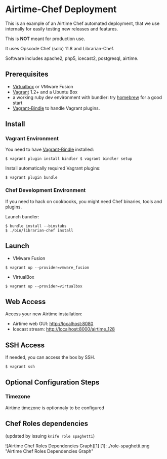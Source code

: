 # Airtime-Chef Deployment

This is an example of an Airtime Chef automated deployment, that we use internally for easily testing new releases and features. 

This is **NOT** meant for production use.

It uses Opscode Chef (solo) 11.8 and Librarian-Chef.

Software includes apache2, php5, icecast2, postgresql, airtime.

## Prerequisites

* [Virtualbox](https://www.virtualbox.org/) or VMware Fusion
* [Vagrant](http://downloads.vagrantup.com/) 1.2+ and a Ubuntu Box
* a working ruby dev environment with bundler: try [homebrew](http://brew.sh) for a good start
* [Vagrant-Bindle](https://github.com/fgrehm/bindler) to handle Vagrant plugins.

## Install

### Vagrant Environment
You need to have [Vagrant-Bindle](https://github.com/fgrehm/bindler) installed: 

``
$ vagrant plugin install bindler
$ vagrant bindler setup
``

Install automatically required Vagrant plugins:

``
$ vagrant plugin bundle
``

### Chef Development Environment

If you need to hack on cookbooks, you might need Chef binaries, tools and plugins.

Launch bundler: 

````
$ bundle install --binstubs
$ ./bin/librarian-chef install
````

## Launch 

* VMware Fusion

``
$ vagrant up --provider=vmware_fusion
``

* VirtualBox

``
$ vagrant up --provider=virtualbox
``

## Web Access

Access your new Airtime installation: 

* Airtime web GUI: [http://localhost:8080](http://localhost:8080)
* Icecast stream: [http://localhost:8000/airtime_128](http://localhost:8000/airtime_128)

## SSH Access

If needed, you can access the box by SSH.

````
$ vagrant ssh
````

## Optional Configuration Steps

### Timezone

Airtime timezone is optionnaly to be configured

## Chef Roles dependencies

(updated by issuing `knife role spaghetti`)

![Airtime Chef Roles Dependencies Graph][1]
[1]: ./role-spaghetti.png "Airtime Chef Roles Dependencies Graph"

